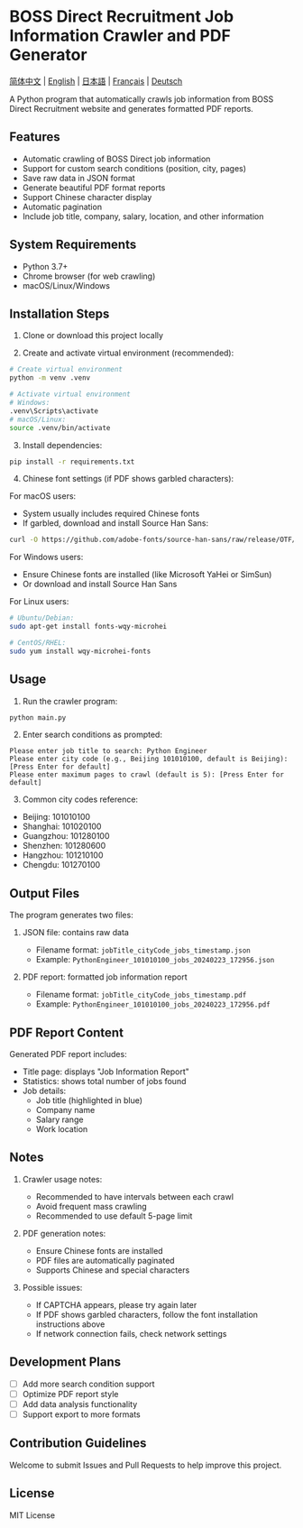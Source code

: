 # BOSS Direct Recruitment Job Information Crawler and PDF Generator

[简体中文](../README.md) | [English](README_en.md) | [日本語](README_ja.md) | [Français](README_fr.md) | [Deutsch](README_de.md)

A Python program that automatically crawls job information from BOSS Direct Recruitment website and generates formatted PDF reports.

## Features

- Automatic crawling of BOSS Direct job information
- Support for custom search conditions (position, city, pages)
- Save raw data in JSON format
- Generate beautiful PDF format reports
- Support Chinese character display
- Automatic pagination
- Include job title, company, salary, location, and other information

## System Requirements

- Python 3.7+
- Chrome browser (for web crawling)
- macOS/Linux/Windows

## Installation Steps

1. Clone or download this project locally

2. Create and activate virtual environment (recommended):
```bash
# Create virtual environment
python -m venv .venv

# Activate virtual environment
# Windows:
.venv\Scripts\activate
# macOS/Linux:
source .venv/bin/activate
```

3. Install dependencies:
```bash
pip install -r requirements.txt
```

4. Chinese font settings (if PDF shows garbled characters):

For macOS users:
- System usually includes required Chinese fonts
- If garbled, download and install Source Han Sans:
```bash
curl -O https://github.com/adobe-fonts/source-han-sans/raw/release/OTF/SimplifiedChinese/SourceHanSansSC-Regular.otf
```

For Windows users:
- Ensure Chinese fonts are installed (like Microsoft YaHei or SimSun)
- Or download and install Source Han Sans

For Linux users:
```bash
# Ubuntu/Debian:
sudo apt-get install fonts-wqy-microhei

# CentOS/RHEL:
sudo yum install wqy-microhei-fonts
```

## Usage

1. Run the crawler program:
```bash
python main.py
```

2. Enter search conditions as prompted:
```
Please enter job title to search: Python Engineer
Please enter city code (e.g., Beijing 101010100, default is Beijing): [Press Enter for default]
Please enter maximum pages to crawl (default is 5): [Press Enter for default]
```

3. Common city codes reference:
- Beijing: 101010100
- Shanghai: 101020100
- Guangzhou: 101280100
- Shenzhen: 101280600
- Hangzhou: 101210100
- Chengdu: 101270100

## Output Files

The program generates two files:

1. JSON file: contains raw data
   - Filename format: `jobTitle_cityCode_jobs_timestamp.json`
   - Example: `PythonEngineer_101010100_jobs_20240223_172956.json`

2. PDF report: formatted job information report
   - Filename format: `jobTitle_cityCode_jobs_timestamp.pdf`
   - Example: `PythonEngineer_101010100_jobs_20240223_172956.pdf`

## PDF Report Content

Generated PDF report includes:
- Title page: displays "Job Information Report"
- Statistics: shows total number of jobs found
- Job details:
  - Job title (highlighted in blue)
  - Company name
  - Salary range
  - Work location

## Notes

1. Crawler usage notes:
   - Recommended to have intervals between each crawl
   - Avoid frequent mass crawling
   - Recommended to use default 5-page limit

2. PDF generation notes:
   - Ensure Chinese fonts are installed
   - PDF files are automatically paginated
   - Supports Chinese and special characters

3. Possible issues:
   - If CAPTCHA appears, please try again later
   - If PDF shows garbled characters, follow the font installation instructions above
   - If network connection fails, check network settings

## Development Plans

- [ ] Add more search condition support
- [ ] Optimize PDF report style
- [ ] Add data analysis functionality
- [ ] Support export to more formats

## Contribution Guidelines

Welcome to submit Issues and Pull Requests to help improve this project.

## License

MIT License 